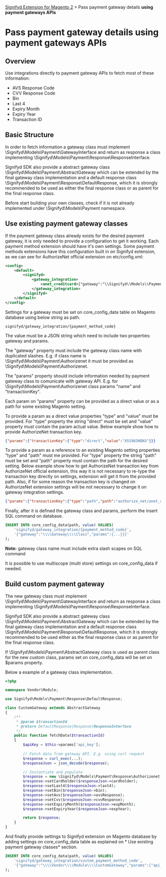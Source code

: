 ﻿[Signifyd Extension for Magento 2](../README.md) > Pass payment gateway details **using payment gateways APIs**

# Pass payment gateway details **using payment gateways APIs**

## Overview

Use integrations directly to payment gateway APIs to fetch most of these information:

- AVS Response Code
- CVV Response Code
- Bin
- Last 4
- Expiry Month
- Expiry Year
- Transaction ID

## Basic Structure

In order to fetch information a gateway class must implement \Signifyd\Models\Payment\GatewayInterface and return as response a class implementing \Signifyd\Models\Payment\Response\ResponseInterface.

Signifyd SDK also provide a abstract gateway class \Signifyd\Models\Payment\AbstractGateway which can be extended by the final gateway class implementation and a default response class \Signifyd\Models\Payment\Response\DefaultResponse, which it is strongly recommended to be used as either the final response class or as parent for the final response class.

Before start building your own classes, check if it is not already implemented under \Signifyd\Models\Payment namespace.

## Use existing payment gateway classes

If the payment gateway class already exists for the desired payment gateway, it is only needed to provide a configuration to get it working. Each payment method extension should have it's own settings. Some payment methods extensions have this configuration built in on Signifyd extension, as we can see for AuthorizeNet official extension on etc/config.xml:

```xml
<config>
    <default>
        <signifyd>
            <gateway_integration>
                <anet_creditcard>{"gateway":"\\Signifyd\\Models\\Payment\\Authorizenet","params":{"name":{"type":"path","path":"authorize_net/anet_core/login_id"},"transactionKey":{"type":"path","path":"authorize_net/anet_core/trans_key"}}}</anet_creditcard>
            </gateway_integration>
        </signifyd>
    </default>
</config>
```

Settings for a gateway must be set on core_config_data table on Magento database using below string as path.

```
signifyd/gateway_integration/{payment_method_code}
```

The value must be a JSON string which need to include two properties: gateway and params.

The "gateway" property must include the gateway class name with duplicated slashes. E.g. if class name is \Signifyd\Models\Payment\Authorizenet it must be provided as \\Signifyd\\Models\\Payment\\Authorizenet.

The "params" property should include information needed by payment gateway class to comunicate with gateway API. E.g. for \Signifyd\Models\Payment\Authorizenet class params "name" and "transactionKey".

Each param on "params" property can be provided as a direct value or as a path for some existing Magento setting.

To provide a param as a direct value properties "type" and "value" must be provided. For "type" property the string "direct" must be set and "value" property must contain the param actual value. Below example show how to provide AuthorizeNet transaction key.

```json
{"params":{"transactionKey":{"type":"direct","value":"XSS983HDN3"}}}
```

To provide a param as a reference to an existing Magento setting properties "type" and "path" must me provided. For "type" property the string "path" must be set and "path" property must contain the path for the desired setting. Below example show how to get AuthorizeNet transaction key from AuthorizeNet official extension, this way it is not necessary to re-type the transaction key directly on settings, extension will get it from the provided path. Also, if for some reason the transaction key is changed on AuthorizeNet extension settings will be not necessary to change it on gateway integration settings.

```json
{"params":{"transactionKey":{"type":"path","path":"authorize_net/anet_core/trans_key"}}}
```

Finally, after it is defined the gateway class and params, perform the insert SQL command on database.

```sql
INSERT INTO core_config_data(path, value) VALUES(
    'signifyd/gateway_integration/{payment_method_code}',
    '{"gateway":"\\\\Gateway\\\\Class","params":{...}}}'
);
```

**Note:** gateway class name must include extra slash scapes on SQL command

It is possible to use multiscope (multi store) settings on core_config_data if needed.

## Build custom payment gateway

The new gateway class must implement \Signifyd\Models\Payment\GatewayInterface and return as response a class implementing \Signifyd\Models\Payment\Response\ResponseInterface.

Signifyd SDK also provide a abstract gateway class \Signifyd\Models\Payment\AbstractGateway which can be extended by the final gateway class implementation and a default response class \Signifyd\Models\Payment\Response\DefaultResponse, which it is strongly recommended to be used either as the final response class or as parent for the final response class.

If \Signifyd\Models\Payment\AbstractGateway class is used as parent class for the new custom class, params set on core_config_data will be set on $params property.

Below a example of a gateway class implementation.

```php
<?php

namespace Vendor\Module;

use Signifyd\Models\Payment\Response\DefaultResponse;

class CustomGateway extends AbstractGateway
{
    /**
     * @param $transactionId
     * @return DefaultResponse|Response\ResponseInterface
     */
    public function fetchData($transactionId)
    {
        $apiKey = $this->params['api_key'];
        
        // Fetch data from gateway API. E.g. using curl request
        $response = curl_exec(...);
        $responseJson = json_decode($response);

        // Instantiate and populate 
        $response = new \Signifyd\Models\Payment\Response\Authorizenet();
        $response->setCardholder($responseJson->cardholder);
        $response->setLast4($responseJson->last4);
        $response->setBin($responseJson->bin);
        $response->setAvs($responseJson->avsResponse);
        $response->setCvv($responseJson->cvvResponse);
        $response->setExpiryMonth($responseJson->expMonth);
        $response->setExpiryYear($responseJson->expYear);

        return $response;
    }
}
```

And finally provide settings to Signifyd extension on Magento database by adding settings on core_config_data table as explained on * Use existing payment gateway classes* section.

```sql
INSERT INTO core_config_data(path, value) VALUES(
    'signifyd/gateway_integration/custom_payment_method_code',
    '{"gateway":"\\\\Vendor\\\\Module\\\\CustomGateway","params":{"api_key":{"type":"direct","value":"APIKEY"}}}}'
);
```
